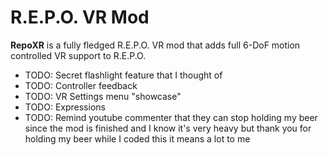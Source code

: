# R.E.P.O. VR Mod

**RepoXR** is a fully fledged R.E.P.O. VR mod that adds full 6-DoF motion controlled VR support to R.E.P.O.

- TODO: Secret flashlight feature that I thought of
- TODO: Controller feedback
- TODO: VR Settings menu "showcase"
- TODO: Expressions
- TODO: Remind youtube commenter that they can stop holding my beer since the mod is finished and I know it's very heavy but thank you for holding my beer while I coded this it means a lot to me